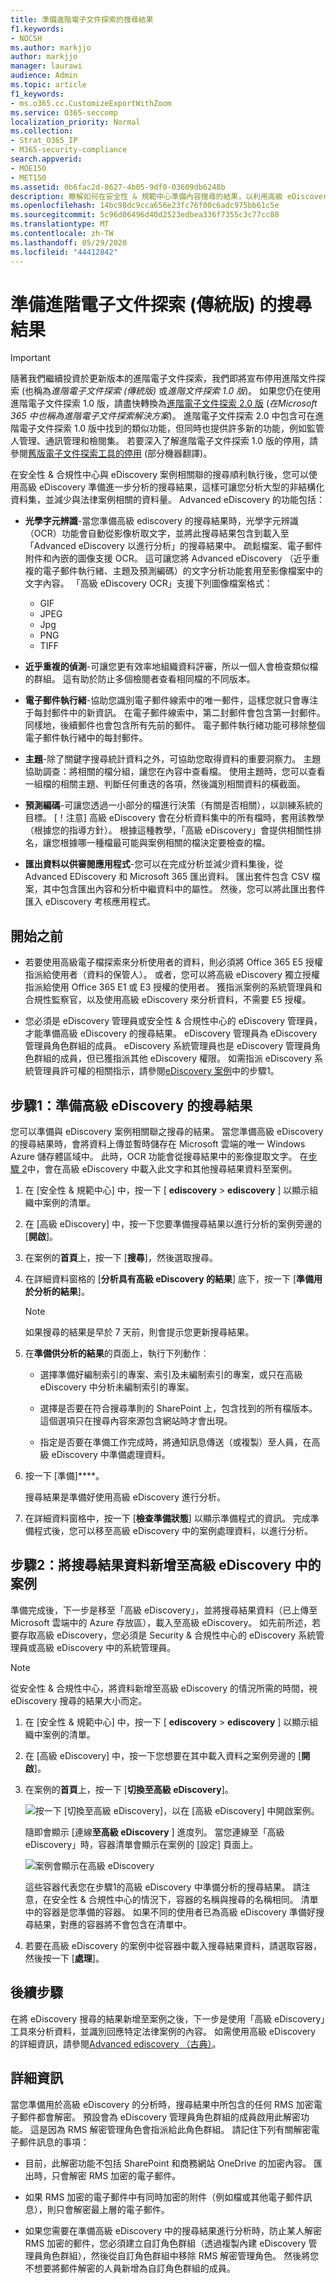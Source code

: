 ```yaml
---
title: 準備進階電子文件探索的搜尋結果
f1.keywords:
- NOCSH
ms.author: markjjo
author: markjjo
manager: laurawi
audience: Admin
ms.topic: article
f1_keywords:
- ms.o365.cc.CustomizeExportWithZoom
ms.service: O365-seccomp
localization_priority: Normal
ms.collection:
- Strat_O365_IP
- M365-security-compliance
search.appverid:
- MOE150
- MET150
ms.assetid: 0b6fac2d-8627-4b05-9df0-03609db6248b
description: 瞭解如何在安全性 & 規範中心準備內容搜尋的結果，以利用高級 eDiscovery 工具進行進一步的分析。
ms.openlocfilehash: 14bc98dc9cca656e23fc76f00c6adc975bb61c5e
ms.sourcegitcommit: 5c96d06496d40d2523edbea336f7355c3c77cc80
ms.translationtype: MT
ms.contentlocale: zh-TW
ms.lasthandoff: 05/29/2020
ms.locfileid: "44412842"
---
```

# <a name="prepare-search-results-for-advanced-ediscovery-classic"></a>準備進階電子文件探索 (傳統版) 的搜尋結果

> [!IMPORTANT]
> 隨著我們繼續投資於更新版本的進階電子文件探索，我們即將宣布停用進階文件探索 (也稱為*進階電子文件探索 (傳統版)* 或*進階文件探索 1.0 版*)。 如果您仍在使用進階電子文件探索 1.0 版，請盡快轉換為[進階電子文件探索 2.0 版](overview-ediscovery-20.md) (*在Microsoft 365 中也稱為進階電子文件探索解決方案*)。 進階電子文件探索 2.0 中包含可在進階電子文件探索 1.0 版中找到的類似功能，但同時也提供許多新的功能，例如監管人管理、通訊管理和檢閱集。 若要深入了解進階電子文件探索 1.0 版的停用，請參閱[舊版電子文件探索工具的停用](legacy-ediscovery-retirement.md#advanced-ediscovery-v10) (部分機器翻譯)。 

在安全性 & 合規性中心與 eDiscovery 案例相關聯的搜尋順利執行後，您可以使用高級 eDiscovery 準備進一步分析的搜尋結果，這樣可讓您分析大型的非結構化資料集，並減少與法律案例相關的資料量。 Advanced eDiscovery 的功能包括：
  
- **光學字元辨識**-當您準備高級 ediscovery 的搜尋結果時，光學字元辨識（OCR）功能會自動從影像析取文字，並將此搜尋結果包含到載入至「Advanced eDiscovery 以進行分析」的搜尋結果中。 疏鬆檔案、電子郵件附件和內嵌的圖像支援 OCR。 這可讓您將 Advanced eDiscovery （近乎重複的電子郵件執行緒、主題及預測編碼）的文字分析功能套用至影像檔案中的文字內容。 「高級 eDiscovery OCR」支援下列圖像檔案格式：

    - GIF
    - JPEG
    - Jpg
    - PNG
    - TIFF
    
- **近乎重複的偵測**-可讓您更有效率地組織資料評審，所以一個人會檢查類似檔的群組。 這有助於防止多個檢閱者查看相同檔的不同版本。 
    
- **電子郵件執行緒**-協助您識別電子郵件線索中的唯一郵件，這樣您就只會專注于每封郵件中的新資訊。 在電子郵件線索中，第二封郵件會包含第一封郵件。 同樣地，後續郵件也會包含所有先前的郵件。 電子郵件執行緒功能可移除整個電子郵件執行緒中的每封郵件。 
    
- **主題**-除了關鍵字搜尋統計資料之外，可協助您取得資料的重要洞察力。 主題協助調查：將相關的檔分組，讓您在內容中查看檔。 使用主題時，您可以查看一組檔的相關主題、判斷任何重迭的各項，然後識別相關資料的橫截面。 
    
- **預測編碼**-可讓您透過一小部分的檔進行決策（有關是否相關），以訓練系統的目標。 [！注意] 高級 eDiscovery 會在分析資料集中的所有檔時，套用該教學（根據您的指導方針）。 根據這種教學，「高級 eDiscovery」會提供相關性排名，讓您根據哪一種檔最可能與案例相關的檔決定要檢查的檔。 
    
- **匯出資料以供審閱應用程式**-您可以在完成分析並減少資料集後，從 Advanced EDiscovery 和 Microsoft 365 匯出資料。 匯出套件包含 CSV 檔案，其中包含匯出內容和分析中繼資料中的屬性。 然後，您可以將此匯出套件匯入 eDiscovery 考核應用程式。 
    
## <a name="before-you-begin"></a>開始之前

- 若要使用高級電子檔探索來分析使用者的資料，則必須將 Office 365 E5 授權指派給使用者（資料的保管人）。 或者，您可以將高級 eDiscovery 獨立授權指派給使用 Office 365 E1 或 E3 授權的使用者。 獲指派案例的系統管理員和合規性監察官，以及使用高級 eDiscovery 來分析資料，不需要 E5 授權。 
    
- 您必須是 eDiscovery 管理員或安全性 & 合規性中心的 eDiscovery 管理員，才能準備高級 eDiscovery 的搜尋結果。 eDiscovery 管理員為 eDiscovery 管理員角色群組的成員。 eDiscovery 系統管理員也是 eDiscovery 管理員角色群組的成員，但已獲指派其他 eDiscovery 權限。 如需指派 eDiscovery 系統管理員許可權的相關指示，請參閱[eDiscovery 案例](ediscovery-cases.md#step-1-assign-ediscovery-permissions-to-potential-case-members)中的步驟1。
    
## <a name="step-1-prepare-search-results-for-advanced-ediscovery"></a>步驟1：準備高級 eDiscovery 的搜尋結果

您可以準備與 eDiscovery 案例相關聯之搜尋的結果。 當您準備高級 eDiscovery 的搜尋結果時，會將資料上傳並暫時儲存在 Microsoft 雲端的唯一 Windows Azure 儲存體區域中。 此時，OCR 功能會從搜尋結果中的影像提取文字。 在[步驟 2](#step-2-add-the-search-results-data-to-the-case-in-advanced-ediscovery)中，會在高級 eDiscovery 中載入此文字和其他搜尋結果資料至案例。
  
1. 在 [安全性 & 規範中心] 中，按一下 [ **ediscovery** \> **ediscovery** ] 以顯示組織中案例的清單。 
    
2. 在 [高級 eDiscovery] 中，按一下您要準備搜尋結果以進行分析的案例旁邊的 [**開啟**]。 
    
3. 在案例的**首頁**上，按一下 [**搜尋**]，然後選取搜尋。
    
4. 在詳細資料窗格的 [**分析具有高級 eDiscovery 的結果**] 底下，按一下 [**準備用於分析的結果**]。
    
    > [!NOTE]
    > 如果搜尋的結果是早於 7 天前，則會提示您更新搜尋結果。 
  
5. 在**準備供分析的結果**的頁面上，執行下列動作︰  
    
    - 選擇準備好編制索引的專案、索引及未編制索引的專案，或只在高級 eDiscovery 中分析未編制索引的專案。
    
    - 選擇是否要在符合搜尋準則的 SharePoint 上，包含找到的所有檔版本。 這個選項只在搜尋內容來源包含網站時才會出現。
    
    - 指定是否要在準備工作完成時，將通知訊息傳送（或複製）至人員，在高級 eDiscovery 中準備處理資料。
    
6. 按一下 [準備]****。
    
    搜尋結果是準備好使用高級 eDiscovery 進行分析。
    
7. 在詳細資料窗格中，按一下 [**檢查準備狀態**] 以顯示準備程式的資訊。 完成準備程式後，您可以移至高級 eDiscovery 中的案例處理資料，以進行分析。 
    
## <a name="step-2-add-the-search-results-data-to-the-case-in-advanced-ediscovery"></a>步驟2：將搜尋結果資料新增至高級 eDiscovery 中的案例
<a name="step2"> </a>

準備完成後，下一步是移至「高級 eDiscovery」，並將搜尋結果資料（已上傳至 Microsoft 雲端中的 Azure 存放區），載入至高級 eDiscovery。 如先前所述，若要存取高級 eDiscovery，您必須是 Security & 合規性中心的 eDiscovery 系統管理員或高級 eDiscovery 中的系統管理員。
  
> [!NOTE]
> 從安全性 & 合規性中心，將資料新增至高級 eDiscovery 的情況所需的時間，視 eDiscovery 搜尋的結果大小而定。 
  
1. 在 [安全性 & 規範中心] 中，按一下 [ **ediscovery** \> **ediscovery** ] 以顯示組織中案例的清單。 
    
2. 在 [高級 eDiscovery] 中，按一下您想要在其中載入資料之案例旁邊的 [**開啟**]。 
    
3. 在案例的**首頁**上，按一下 [**切換至高級 eDiscovery**]。 
    
    ![按一下 [切換至高級 eDiscovery]，以在 [高級 eDiscovery] 中開啟案例。](../media/8e34ba23-62e3-4e68-a530-b6ece39b54be.png)
  
    隨即會顯示 [連線**至高級 eDiscovery** ] 進度列。 當您連線至「高級 eDiscovery」時，容器清單會顯示在案例的 [設定] 頁面上。 
    
    ![案例會顯示在高級 eDiscovery](../media/8036e152-70dc-4bb7-9379-61c1ed8326b4.png)
  
     這些容器代表您在步驟1的高級 eDiscovery 中準備分析的搜尋結果。 請注意，在安全性 & 合規性中心的情況下，容器的名稱與搜尋的名稱相同。 清單中的容器是您準備的容器。 如果不同的使用者已為高級 eDiscovery 準備好搜尋結果，對應的容器將不會包含在清單中。 
    
4. 若要在高級 eDiscovery 的案例中從容器中載入搜尋結果資料，請選取容器，然後按一下 [**處理**]。
    
## <a name="next-steps"></a>後續步驟

在將 eDiscovery 搜尋的結果新增至案例之後，下一步是使用「高級 eDiscovery」工具來分析資料，並識別回應特定法律案例的內容。 如需使用高級 eDiscovery 的詳細資訊，請參閱[Advanced ediscovery （古典）](office-365-advanced-ediscovery.md)。
  
## <a name="more-information"></a>詳細資訊

當您準備用於高級 eDiscovery 的分析時，搜尋結果中所包含的任何 RMS 加密電子郵件都會解密。 預設會為 eDiscovery 管理員角色群組的成員啟用此解密功能。 這是因為 RMS 解密管理角色會指派給此角色群組。 請記住下列有關解密電子郵件訊息的事項：
  
- 目前，此解密功能不包括 SharePoint 和商務網站 OneDrive 的加密內容。 匯出時，只會解密 RMS 加密的電子郵件。
    
- 如果 RMS 加密的電子郵件中有同時加密的附件（例如檔或其他電子郵件訊息），則只會解密最上層的電子郵件。
    
- 如果您需要在準備高級 eDiscovery 中的搜尋結果進行分析時，防止某人解密 RMS 加密的郵件，您必須建立自訂角色群組（透過複製內建 eDiscovery 管理員角色群組），然後從自訂角色群組中移除 RMS 解密管理角色。 然後將您不想要將郵件解密的人員新增為自訂角色群組的成員。
